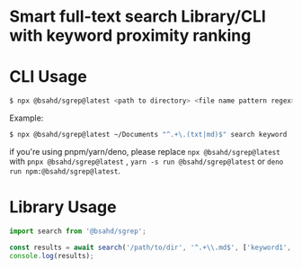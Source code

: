 # Smart full-text search Library/CLI with keyword proximity ranking
# CLI Usage
```sh
$ npx @bsahd/sgrep@latest <path to directory> <file name pattern regex> <keywords...>
```
Example:
```sh
$ npx @bsahd/sgrep@latest ~/Documents "^.+\.(txt|md)$" search keyword
```
if you're using pnpm/yarn/deno, please replace `npx @bsahd/sgrep@latest` with `pnpx @bsahd/sgrep@latest` , `yarn -s run @bsahd/sgrep@latest` or `deno run npm:@bsahd/sgrep@latest`.
# Library Usage

```js
import search from '@bsahd/sgrep';

const results = await search('/path/to/dir', '^.+\\.md$', ['keyword1', 'keyword2']);
console.log(results);
```